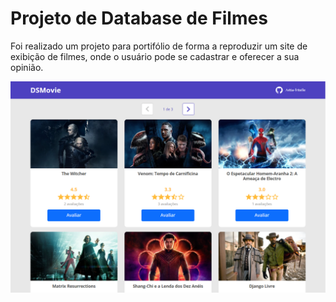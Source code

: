 # Projeto de Database de Filmes

Foi realizado um projeto para portifólio de forma a reproduzir um site 
de exibição de filmes, onde o usuário pode se cadastrar e oferecer a 
sua opinião.

![imagem do site](./site_filmes.png)